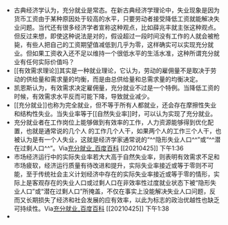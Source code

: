 - 古典经济学认为，充分就业是常态。在新古典经济学理论中，失业现象是因为货币工资由于某种原因处于较高的水平，只要劳动者接受降低工资就能解决失业问题。当代还有很多经济学者宣称这种观点，比如薛兆丰就主张这种观点。但反过来想，即使这种说法是对的，假设超过一段时间没有工作的人就会被枪毙，有些人把自己的工资期望值减低到几乎为零，这样确实可以实现充分就业。但如果工资收入还不足以维持一个很低水平的生活水准，这种所谓充分就业有任何实际价值吗？
- [[有效需求理论]]其实是一种就业理论，它认为，劳动的雇佣量不是取决于劳动的供给量和需求量的均衡，而是由总供给量和总需求量的均衡决定。
- 凯恩斯认为，有效需求决定雇佣量，充分就业不过是一个特例。当降低工资的时候，有效需求水平反而可能下降，导致就业减少。
- [[充分就业]]也称为完全就业，但不等于所有人都就业，还会存在摩擦性失业和结构性失业。当失业率等于[[自然失业率]]时，可以认为实现了充分就业。
- 充分就业者在工作岗位上能够做到有效率的工作，人力资源能够得到优化配置，也就是通常说的几个人 的工作几个人干，如果两个人的工作三个人干，也被认为是有一个人失业，这就是经济学家通常说的“^^隐形失业人口^^”或“^^潜在过剩人口^^”。Via[充分就业_百度百科](https://baike.baidu.com/item/%E5%85%85%E5%88%86%E5%B0%B1%E4%B8%9A) [[20210425]] 下午1:36
- 市场经济运行中的实际失业率若大大高于自然失业率，则表明有效需求不足和市场疲软，经济运行质量有待改进和提升，实际失业率接近或等于零则不可能，至于传统社会主义计划经济中存在的实际失业率接近或等于零的情形，实际上是客观存在的失业人口或过剩人口在非效率性过度就业状态下被“隐形失业人口”或“潜在过剩人口”所掩盖，不仅在事实上没能解决失业人口问题，反而又长期损失了经济和社会发展的应有效率，以此为标志的政治优越性也缺乏可持续性。Via[充分就业_百度百科](https://baike.baidu.com/item/%E5%85%85%E5%88%86%E5%B0%B1%E4%B8%9A) [[20210425]] 下午1:38
- 
